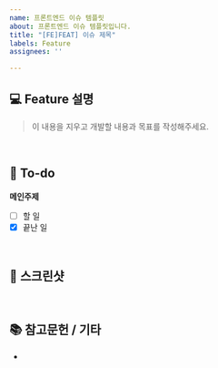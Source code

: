 ```yaml
---
name: 프론트엔드 이슈 템플릿
about: 프론트엔드 이슈 템플릿입니다.
title: "[FE]FEAT] 이슈 제목"
labels: Feature
assignees: ''

---
```


## 💻 Feature 설명
> 이 내용을 지우고 개발할 내용과 목표를 작성해주세요.
<br>

## 📝 To-do
**메인주제**
- [ ] 할 일
- [x] 끝난 일
<br>

## 📸 스크린샷

<br>

## 📚 참고문헌 / 기타
-
